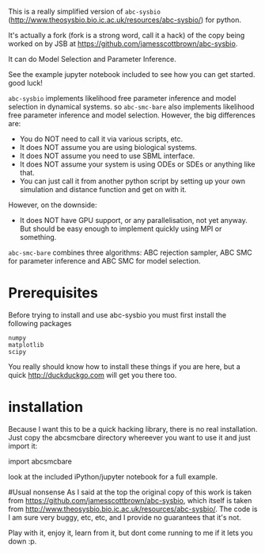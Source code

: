 
This is a really simplified version of ``abc-sysbio`` (http://www.theosysbio.bio.ic.ac.uk/resources/abc-sysbio/) for python.

It's actually a fork (fork is a strong word, call it a hack) of the copy being worked on by JSB at https://github.com/jamesscottbrown/abc-sysbio.

It can do Model Selection and Parameter Inference.

See the example jupyter notebook included to see how you can get started. good luck!


``abc-sysbio`` implements likelihood free parameter inference and model selection in dynamical systems.
so ``abc-smc-bare``  also implements likelihood free parameter inference and model selection. However, the big differences are:

* You do NOT need to call it via various scripts, etc.
* It does NOT assume you are using biological systems.
* It does NOT assume you need to use SBML interface.
* It does NOT assume your system is using ODEs or SDEs or anything like that.
* You can just call it from another python script by setting up your own simulation and distance function and get on with it.

However, on the downside:
* It does NOT have GPU support, or any parallelisation, not yet anyway. But should be easy enough to implement quickly using MPI or something.


``abc-smc-bare`` combines three algorithms: ABC rejection sampler, ABC SMC for parameter inference and ABC SMC for model selection.

# Prerequisites

Before trying to install and use abc-sysbio you must
first install the following packages

    numpy
    matplotlib
    scipy

You really should know how to install these things if you are here, but a quick http://duckduckgo.com will get you there too.

# installation
Because I want this to be a quick hacking library, there is no real installation. Just copy the abcsmcbare directory whereever you want to use it and just import it:

import abcsmcbare

look at the included iPython/jupyter notebook for a full example.

#Usual nonsense
As I said at the top the original copy of this work is taken from https://github.com/jamesscottbrown/abc-sysbio, which itself is taken from http://www.theosysbio.bio.ic.ac.uk/resources/abc-sysbio/. The code is I am sure very buggy, etc, etc, and I provide no guarantees that it's not.

Play with it, enjoy it, learn from it, but dont come running to me if it lets you down :p.

